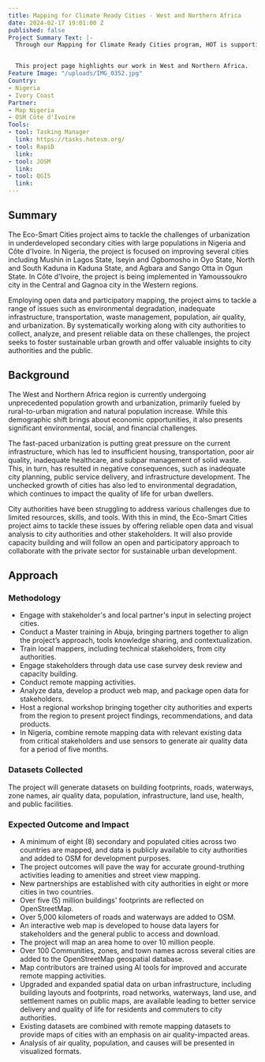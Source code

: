 ```yaml
---
title: Mapping for Climate Ready Cities - West and Northern Africa
date: 2024-02-17 19:01:00 Z
published: false
Project Summary Text: |-
  Through our Mapping for Climate Ready Cities program, HOT is supporting the development of a thriving ecosystem focused on creation, interpretation, and use of maps to respond to and reduce climate risks in urban areas across four priority regions.


  This project page highlights our work in West and Northern Africa.
Feature Image: "/uploads/IMG_0352.jpg"
Country:
- Nigeria
- Ivory Coast
Partner:
- Map Nigeria
- OSM Côte d'Ivoire
Tools:
- tool: Tasking Manager
  link: https://tasks.hotosm.org/
- tool: RapiD
  link: 
- tool: JOSM
  link: 
- tool: QGIS
  link: 
---
```


## Summary
The Eco-Smart Cities project aims to tackle the challenges of urbanization in underdeveloped secondary cities with large populations in Nigeria and Côte d'Ivoire. In Nigeria, the project is focused on improving several cities including Mushin in Lagos State, Iseyin and Ogbomosho in Oyo State, North and South Kaduna in Kaduna State, and Agbara and Sango Otta in Ogun State. In Côte d'Ivoire, the project is being implemented in Yamoussoukro city in the Central and Gagnoa city in the Western regions.

Employing open data and participatory mapping, the project aims to tackle a range of issues such as environmental degradation, inadequate infrastructure, transportation, waste management, population, air quality, and urbanization. By systematically working along with city authorities to collect, analyze, and present reliable data on these challenges, the project seeks to foster sustainable urban growth and offer valuable insights to city authorities and the public.

## Background
The West and Northern Africa region is currently undergoing unprecedented population growth and urbanization, primarily fueled by rural-to-urban migration and natural population increase. While this demographic shift brings about economic opportunities, it also presents significant environmental, social, and financial challenges.

The fast-paced urbanization is putting great pressure on the current infrastructure, which has led to insufficient housing, transportation, poor air quality, inadequate healthcare, and subpar management of solid waste. This, in turn, has resulted in negative consequences, such as inadequate city planning, public service delivery, and infrastructure development. The unchecked growth of cities has also led to environmental degradation, which continues to impact the quality of life for urban dwellers.

City authorities have been struggling to address various challenges due to limited resources, skills, and tools. With this in mind, the Eco-Smart Cities project aims to tackle these issues by offering reliable open data and visual analysis to city authorities and other stakeholders. It will also provide capacity building and will follow an open and participatory approach to collaborate with the private sector for sustainable urban development.

## Approach

### Methodology
* Engage with stakeholder's and local partner's input in selecting project cities.
* Conduct a Master training in Abuja, bringing partners together to align the project’s approach, tools knowledge sharing, and contextualization. 
* Train local mappers, including technical stakeholders, from city authorities.
* Engage stakeholders through data use case survey desk review and capacity building.
* Conduct remote mapping activities.
* Analyze data, develop a product web map, and package open data for stakeholders.
* Host a regional workshop bringing together city authorities and experts from the region to present project findings, recommendations, and data products.
* In Nigeria, combine remote mapping data with relevant existing data from critical stakeholders and use sensors to generate air quality data for a period of five months.

### Datasets Collected
The project will generate datasets on building footprints, roads, waterways, zone names, air quality data, population, infrastructure, land use, health, and public facilities.

### Expected Outcome and Impact
* A minimum of eight (8) secondary and populated cities across two countries are mapped, and data is publicly available to city authorities and added to OSM for development purposes.
* The project outcomes will pave the way for accurate ground-truthing activities leading to amenities and street view mapping. 
* New partnerships are established with city authorities in eight or more cities in two countries.
* Over five (5) million buildings' footprints are reflected on OpenStreetMap.
* Over 5,000 kilometers of roads and waterways are added to OSM.
* An interactive web map is developed to house data layers for stakeholders and the general public to access and download.
* The project will map an area home to over 10 million people.
* Over 100 Communities, zones, and town names across several cities are added to the OpenStreetMap geospatial database.
* Map contributors are trained using AI tools for improved and accurate remote mapping activities.
* Upgraded and expanded spatial data on urban infrastructure, including building layouts and footprints, road networks, waterways, land use, and settlement names on public maps, are available leading to better service delivery and quality of life for residents and commuters to city authorities.
* Existing datasets are combined with remote mapping datasets to provide maps of cities with an emphasis on air quality-impacted areas. 
* Analysis of air quality, population, and causes will be presented in visualized formats. 

